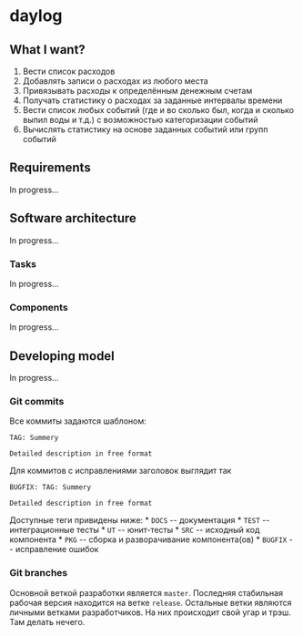 # daylog #

## What I want? ##

1. Вести список расходов
1. Добавлять записи о расходах из любого места
1. Привязывать расходы к определённым денежным счетам
1. Получать статистику о расходах за заданные интервалы времени
1. Вести список любых событий (где и во сколько был, когда и сколько выпил воды
   и т.д.) с возможностью категоризации событий
1. Вычислять статистику на основе заданных событий или групп событий

## Requirements ##
In progress...



## Software architecture ##
In progress...

### Tasks ###
In progress...

### Components ###
In progress...



## Developing model ##
In progress...

### Git commits ###
Все коммиты задаются шаблоном: 
```
TAG: Summery

Detailed description in free format
```
Для коммитов с исправлениями заголовок выглядит так
```
BUGFIX: TAG: Summery

Detailed description in free format
```
Доступные теги привидены ниже:
    * `DOCS`   -- документация
    * `TEST`   -- интеграционные тесты
    * `UT`     -- юнит-тесты
    * `SRC`    -- исходный код компонента
    * `PKG`    -- сборка и разворачивание компонента(ов)
    * `BUGFIX` -- исправление ошибок

### Git branches ###
Основной веткой разработки является `master`. Последняя стабильная рабочая
версия находится на ветке `release`. Остальные ветки являются личными ветками
разработчиков. На них происходит свой угар и трэш. Там делать нечего.

